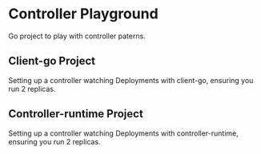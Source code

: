 # Controller Playground

Go project to play with controller paterns.

## Client-go Project

Setting up a controller watching Deployments with client-go, ensuring you run 2 replicas.

## Controller-runtime Project

Setting up a controller watching Deployments with controller-runtime, ensuring you run 2 replicas.
